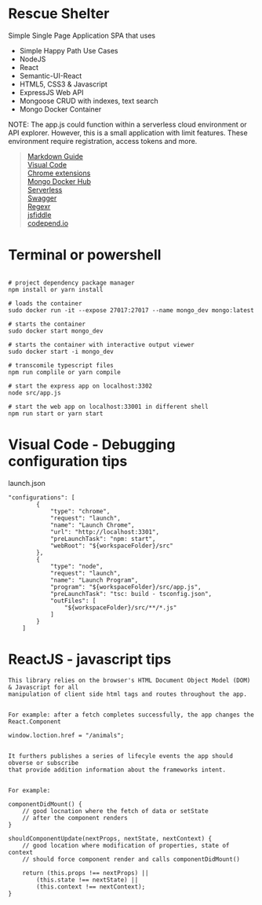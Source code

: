 # Rescue Shelter
Simple Single Page Application SPA that uses  
- Simple Happy Path Use Cases 
- NodeJS
- React
- Semantic-UI-React
- HTML5, CSS3 & Javascript
- ExpressJS Web API 
- Mongoose CRUD with indexes, text search
- Mongo Docker Container  

NOTE: The app.js could function within a serverless cloud environment or API explorer. However, this is a small application with limit features. These environment require registration, access tokens and more.  
 
  
  
>[Markdown Guide](https://guides.github.com/features/mastering-markdown/)  
>[Visual Code](https://code.visualstudio.com/)  
>[Chrome extensions](https://chrome.google.com/webstore/detail/vuejs-devtools/nhdogjmejiglipccpnnnanhbledajbpd?hl=en)  
>[Mongo Docker Hub](https://hub.docker.com/_/mongo)  
>[Serverless](https://serverless.com/)  
>[Swagger](https://swagger.io/)  
>[Regexr](http://regexr.com/)  
>[jsfiddle](http://jsfiddle.net/)  
>[codepend.io](https://codepen.io/)  


# Terminal or powershell 
```shell

# project dependency package manager
npm install or yarn install 

# loads the container
sudo docker run -it --expose 27017:27017 --name mongo_dev mongo:latest

# starts the container
sudo docker start mongo_dev

# starts the container with interactive output viewer
sudo docker start -i mongo_dev

# transcomile typescript files
npm run complile or yarn compile

# start the express app on localhost:3302 
node src/app.js

# start the web app on localhost:33001 in different shell
npm run start or yarn start
```  

# Visual Code - Debugging configuration tips
launch.json
```
"configurations": [
        {
            "type": "chrome",
            "request": "launch",
            "name": "Launch Chrome",
            "url": "http://localhost:3301",
            "preLaunchTask": "npm: start",
            "webRoot": "${workspaceFolder}/src"
        },
        {
            "type": "node",
            "request": "launch",
            "name": "Launch Program",
            "program": "${workspaceFolder}/src/app.js",
            "preLaunchTask": "tsc: build - tsconfig.json",
            "outFiles": [
                "${workspaceFolder}/src/**/*.js"
            ]
        }
    ]
```  

# ReactJS - javascript tips
```
This library relies on the browser's HTML Document Object Model (DOM) & Javascript for all  
manipulation of client side html tags and routes throughout the app.  
  
  
For example: after a fetch completes successfully, the app changes the React.Component

window.loction.href = "/animals";  
  
  
It furthers publishes a series of lifecyle events the app should obverse or subscribe  
that provide addition information about the frameworks intent. 
  
  
For example:

componentDidMount() {
    // good locnation where the fetch of data or setState 
    // after the component renders
}

shouldComponentUpdate(nextProps, nextState, nextContext) {
    // good location where modification of properties, state of context  
    // should force component render and calls componentDidMount()

    return (this.props !== nextProps) ||
        (this.state !== nextState) ||
        (this.context !== nextContext);
}
```

